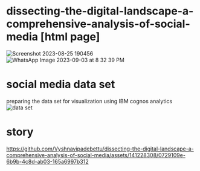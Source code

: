 # dissecting-the-digital-landscape-a-comprehensive-analysis-of-social-media [html page]
![Screenshot 2023-08-25 190456](https://github.com/Vyshnavipadebettu/dissecting-the-digital-landscape-a-comprehensive-analysis-of-social-media/assets/141228308/f3889005-2d94-4cc1-bac9-dd51b6db5cc6)
 ![WhatsApp Image 2023-09-03 at 8 32 39 PM](https://github.com/Vyshnavipadebettu/dissecting-the-digital-landscape-a-comprehensive-analysis-of-social-media/assets/141228308/eb8fca88-354a-4e4c-a800-2f12a5c9c9b9)


# social media data set
preparing the data set for visualization using IBM cognos analytics
![data set](https://github.com/Vyshnavipadebettu/dissecting-the-digital-landscape-a-comprehensive-analysis-of-social-media/assets/141228308/7571075d-0d71-4867-8a7f-147706fc8139)
# story
https://github.com/Vyshnavipadebettu/dissecting-the-digital-landscape-a-comprehensive-analysis-of-social-media/assets/141228308/0729109e-6b9b-4c8d-ab03-165a6997b312
